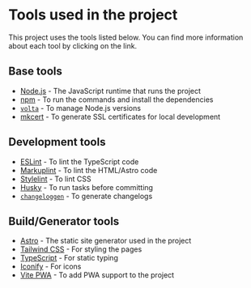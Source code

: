# Tools used in the project

This project uses the tools listed below. You can find more information about each tool by clicking on the link.

## Base tools
- [Node.js](https://nodejs.org/en/download/) - The JavaScript runtime that runs the project
- [npm](https://www.npmjs.com/get-npm) - To run the commands and install the dependencies
- [`volta`](https://volta.sh/) - To manage Node.js versions
- [mkcert](https://github.com/FiloSottile/mkcert) - To generate SSL certificates for local development

## Development tools
- [ESLint](https://eslint.org/) - To lint the TypeScript code
- [Markuplint](https://markuplint.dev/) - To lint the HTML/Astro code
- [Stylelint](https://stylelint.io/) - To lint CSS
- [Husky](https://typicode.github.io/husky/) - To run tasks before committing
- [`changeloggen`](https://github.com/unjs/changelogen) - To generate changelogs

## Build/Generator tools
- [Astro](https://astro.build/) - The static site generator used in the project
- [Tailwind CSS](https://tailwindcss.com/) - For styling the pages
- [TypeScript](https://www.typescriptlang.org/) - For static typing
- [Iconify](https://iconify.design/) - For icons
- [Vite PWA](https://vite-pwa-org.netlify.app/) - To add PWA support to the project

